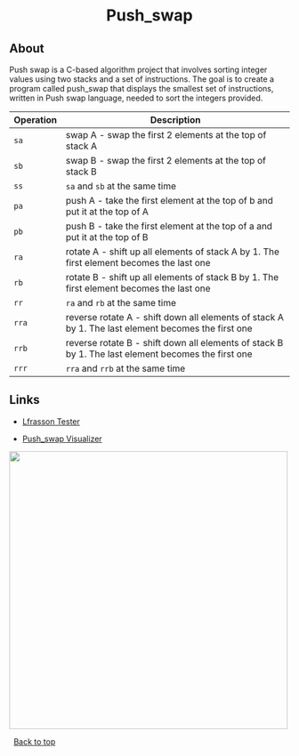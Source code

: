 <h1 align="center">Push_swap</h1>

## About ##

Push swap is a C-based algorithm project that involves sorting integer values using two stacks and a set of instructions. The goal is to create a program called push_swap that displays the smallest set of instructions, written in Push swap language, needed to sort the integers provided. 

| Operation | Description |
| ------------ | ------------ |
| `sa` | swap A - swap the first 2 elements at the top of stack A |
| `sb` | swap B - swap the first 2 elements at the top of stack B |
| `ss` | `sa` and `sb` at the same time |
| `pa` | push A - take the first element at the top of b and put it at the top of A |
| `pb` | push B - take the first element at the top of a and put it at the top of B |
| `ra` | rotate A - shift up all elements of stack A by 1. The first element becomes the last one |
| `rb` | rotate B - shift up all elements of stack B by 1. The first element becomes the last one |
| `rr` | `ra` and `rb` at the same time |
| `rra` | reverse rotate A - shift down all elements of stack A by 1. The last element becomes the first one |
| `rrb` | reverse rotate B - shift down all elements of stack B by 1. The last element becomes the first one |
| `rrr` | `rra` and `rrb` at the same time |


## Links ##

- [Lfrasson Tester](https://github.com/laisarena/push_swap_tester)

- [Push_swap Visualizer](https://github.com/elijahkash/push_swap_gui)

<img width="500px" src="./images/push_swap.gif?raw=true" />

&#xa0;
<a href="#top">Back to top</a>
